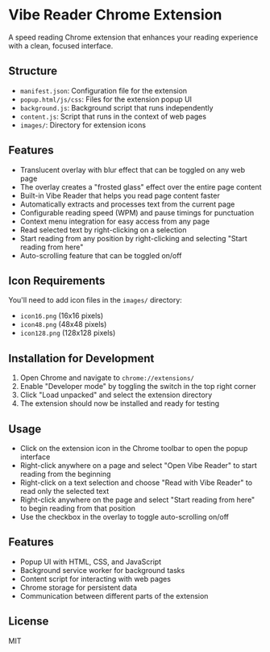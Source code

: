 # Vibe Reader Chrome Extension

A speed reading Chrome extension that enhances your reading experience with a clean, focused interface.

## Structure

- `manifest.json`: Configuration file for the extension
- `popup.html/js/css`: Files for the extension popup UI
- `background.js`: Background script that runs independently
- `content.js`: Script that runs in the context of web pages
- `images/`: Directory for extension icons

## Features

- Translucent overlay with blur effect that can be toggled on any web page
- The overlay creates a "frosted glass" effect over the entire page content
- Built-in Vibe Reader that helps you read page content faster
- Automatically extracts and processes text from the current page
- Configurable reading speed (WPM) and pause timings for punctuation
- Context menu integration for easy access from any page
- Read selected text by right-clicking on a selection
- Start reading from any position by right-clicking and selecting "Start reading from here"
- Auto-scrolling feature that can be toggled on/off

## Icon Requirements

You'll need to add icon files in the `images/` directory:

- `icon16.png` (16x16 pixels)
- `icon48.png` (48x48 pixels)
- `icon128.png` (128x128 pixels)

## Installation for Development

1. Open Chrome and navigate to `chrome://extensions/`
2. Enable "Developer mode" by toggling the switch in the top right corner
3. Click "Load unpacked" and select the extension directory
4. The extension should now be installed and ready for testing

## Usage

- Click on the extension icon in the Chrome toolbar to open the popup interface
- Right-click anywhere on a page and select "Open Vibe Reader" to start reading from the beginning
- Right-click on a text selection and choose "Read with Vibe Reader" to read only the selected text
- Right-click anywhere on the page and select "Start reading from here" to begin reading from that position
- Use the checkbox in the overlay to toggle auto-scrolling on/off

## Features

- Popup UI with HTML, CSS, and JavaScript
- Background service worker for background tasks
- Content script for interacting with web pages
- Chrome storage for persistent data
- Communication between different parts of the extension

## License

MIT
